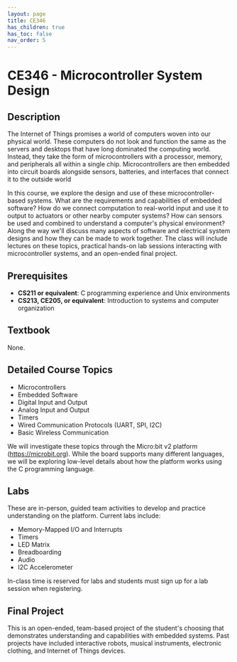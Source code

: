 ```yaml
---
layout: page
title: CE346
has_children: true
has_toc: false
nav_order: 5
---
```


# CE346 - Microcontroller System Design


## Description

The Internet of Things promises a world of computers woven into our physical
world. These computers do not look and function the same as the servers and
desktops that have long dominated the computing world. Instead, they take the
form of microcontrollers with a processor, memory, and peripherals all within a
single chip. Microcontrollers are then embedded into circuit boards alongside
sensors, batteries, and interfaces that connect it to the outside world

In this course, we explore the design and use of these microcontroller-based
systems. What are the requirements and capabilities of embedded software? How
do we connect computation to real-world input and use it to output to actuators
or other nearby computer systems? How can sensors be used and combined to
understand a computer's physical environment? Along the way we'll discuss many
aspects of software and electrical system designs and how they can be made to
work together. The class will include lectures on these topics, practical
hands-on lab sessions interacting with microcontroller systems, and an
open-ended final project.


## Prerequisites

 * **CS211 or equivalent**: C programming experience and Unix environments
 * **CS213, CE205, or equivalent**: Introduction to systems and computer organization


## Textbook

None.


## Detailed Course Topics

 * Microcontrollers
 * Embedded Software
 * Digital Input and Output
 * Analog Input and Output
 * Timers
 * Wired Communication Protocols (UART, SPI, I2C)
 * Basic Wireless Communication

We will investigate these topics through the Micro:bit v2 platform
(<https://microbit.org>). While the board supports many different languages, we
will be exploring low-level details about how the platform works using the C
programming language.


## Labs

These are in-person, guided team activities to develop and practice
understanding on the platform. Current labs include:

 * Memory-Mapped I/O and Interrupts
 * Timers
 * LED Matrix
 * Breadboarding
 * Audio
 * I2C Accelerometer

In-class time is reserved for labs and students must sign up for a lab session
when registering.


## Final Project

This is an open-ended, team-based project of the student's choosing that
demonstrates understanding and capabilities with embedded systems. Past
projects have included interactive robots, musical instruments, electronic
clothing, and Internet of Things devices.


